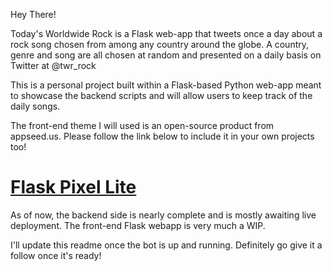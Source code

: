 Hey There! 

Today's Worldwide Rock is a Flask web-app that tweets once a day about a rock song chosen from among any country around the globe. A country, genre and song are all chosen at random and presented on a daily basis on Twitter at @twr_rock

This is a personal project built within a Flask-based Python web-app meant to showcase the backend scripts and will allow users to keep track of the daily songs. 

The front-end theme I will used is an open-source product from appseed.us. Please follow the link below to include it in your own projects too!
# [Flask Pixel Lite](https://appseed.us/product/pixel-bootstrap/flask/)

As of now, the backend side is nearly complete and is mostly awaiting live deployment. The front-end Flask webapp is very much a WIP.

I'll update this readme once the bot is up and running. Definitely go give it a follow once it's ready! 